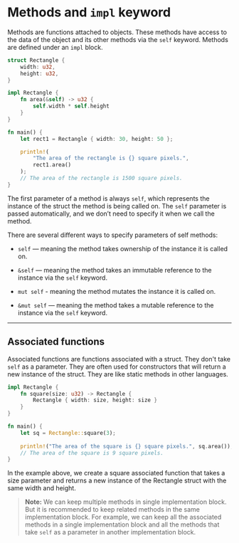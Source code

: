 # Methods and `impl` keyword

Methods are functions attached to objects. These methods have access to the data of the object and its other methods via the `self` keyword. Methods are defined under an `impl` block.

```rust
struct Rectangle {
    width: u32,
    height: u32,
}

impl Rectangle {
    fn area(&self) -> u32 {
        self.width * self.height
    }
}

fn main() {
    let rect1 = Rectangle { width: 30, height: 50 };

    println!(
        "The area of the rectangle is {} square pixels.",
        rect1.area()
    );
    // The area of the rectangle is 1500 square pixels.
}
```

The first parameter of a method is always `self`, which represents the instance of the struct the method is being called on. The `self` parameter is passed automatically, and we don’t need to specify it when we call the method.


There are several different ways to specify parameters of self methods:

- `self` — meaning the method takes ownership of the instance it is called on.

- `&self` — meaning the method takes an immutable reference to the instance via the `self` keyword.

- `mut self` - meaning the method mutates the instance it is called on.

- `&mut self` — meaning the method takes a mutable reference to the instance via the `self` keyword.

---

## Associated functions

Associated functions are functions associated with a struct. They don't take `self` as a parameter. They are often used for constructors that will return a new instance of the struct. They are like static methods in other languages.

```rust
impl Rectangle {
    fn square(size: u32) -> Rectangle {
        Rectangle { width: size, height: size }
    }
}

fn main() {
    let sq = Rectangle::square(3);
    
    println!("The area of the square is {} square pixels.", sq.area());
    // The area of the square is 9 square pixels.
}
```

In the example above, we create a square associated function that takes a size parameter and returns a new instance of the Rectangle struct with the same width and height.

> **Note:** We can keep multiple methods in single implementation block. But it is recommended to keep related methods in the same implementation block. For example, we can keep all the associated methods in a single implementation block and all the methods that take `self` as a parameter in another implementation block.
